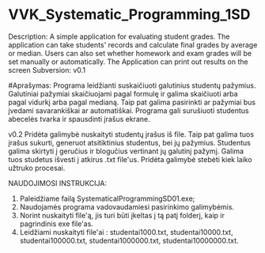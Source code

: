 # VVK_Systematic_Programming_1SD

Description:
A simple application for evaluating student grades.
The application can take students' records and calculate final grades by average or median.
Users can also set whether homework and exam grades will be set manually or automatically.
The Application can print out results on the screen
Subversion:
v0.1

#Aprašymas:
Programa leidžianti suskaičiuoti galutinius studentų pažymius.
Galutiniai pažymiai skaičiuojami pagal formulę ir galima skaičiuoti arba pagal vidurkį arba pagal medianą.
Taip pat galima pasirinkti ar pažymiai bus įvedami savarankiškai ar automatiškai.
Programa gali surušiuoti studentus abecelės tvarka ir spausdinti įrašus ekrane.

v0.2
Pridėta galimybė nuskaityti studentų įrašus iš file.
Taip pat galima tuos įrašus sukurti, generuot atsitiktinius studentus, bei jų pažymius.
Studentus galima skirtyti į geručius ir blogučius vertinant jų galutinį pažymį.
Galima tuos studetus išvesti į atkirus .txt file'us.
Pridėta galimybė stebėti kiek laiko užtruko procesai.

NAUDOJIMOSI INSTRUKCIJA:

1. Paleidžiame failą SystematicalProgrammingSD01.exe;
2. Naudojamės programa vadovaudamiesi pasirinkimo galimybėmis.
3. Norint nuskaityti file'ą, jis turi būti įkeltas į tą patį folderį, kaip ir pagrindinis exe file'as.
4. Leidžiami nuskaityti file'ai : studentai1000.txt, studentai10000.txt, studentai100000.txt, studentai1000000.txt, studentai10000000.txt.
